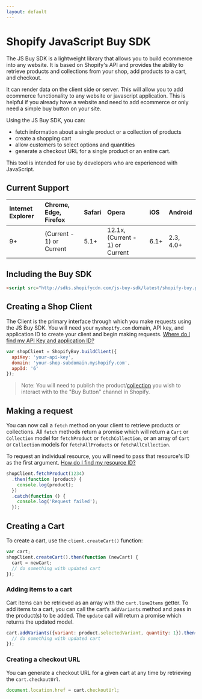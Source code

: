 ```yaml
---
layout: default
---
```

# Shopify JavaScript Buy SDK

The JS Buy SDK is a lightweight library that allows you to build ecommerce into any website.
It is based on Shopify's API and provides the ability to retrieve products and collections from your shop,
add products to a cart, and checkout.

It can render data on the client side or server. This will allow you to add ecommerce functionality to any website or
javascript application. This is helpful if you already have a website and need to add ecommerce or only need a simple buy button on your site.

Using the JS Buy SDK, you can:

- fetch information about a single product or a collection of products
- create a shopping cart
- allow customers to select options and quantities
- generate a checkout URL for a single product or an entire cart.

This tool is intended for use by developers who are experienced with JavaScript.

## Current Support

| Internet Explorer     | Chrome, Edge, Firefox     | Safari   | Opera   | iOS   | Android   |
| :-------------------- | :------------------------ | :------- | :------ | :---- | :-------- |
| 9+                   | (Current - 1) or Current  | 5.1+     | 12.1x, (Current - 1) or Current | 6.1+ | 2.3, 4.0+

## Including the Buy SDK

```html
<script src="http://sdks.shopifycdn.com/js-buy-sdk/latest/shopify-buy.polyfilled.globals.min.js"></script>
```

## Creating a Shop Client

The Client is the primary interface through which you make requests using the JS Buy SDK.
You will need your `myshopify.com` domain, API key, and application ID to create your client and
begin making requests. <a href="https://docs.shopify.com/api/sdks/js-buy-sdk/getting-started#app-id" target="_blank">Where do I find my API Key and application ID?</a>

```js
var shopClient = ShopifyBuy.buildClient({
  apiKey: 'your-api-key',
  domain: 'your-shop-subdomain.myshopify.com',
  appId: '6'
});
```

> Note: You will need to publish the product/<a href="https://docs.shopify.com/manual/products/collections/make-collections-findable#change-the-visibility-of-a-collection" target="_blank">collection</a> you wish to interact with to the
> "Buy Button" channel in Shopify.

## Making a request

You can now call a `fetch` method on your client to retrieve products or collections.
All `fetch` methods return a promise which will return a `Cart` or `Collection` model for `fetchProduct`
or `fetchCollection`, or an array of `Cart` or `Collection` models for `fetchAllProducts` or `fetchAllCollection`.

To request an individual resource, you will need to pass that resource's ID as the first argument. <a href="https://docs.shopify.com/api/sdks/js-buy-sdk/getting-started#retrieving-products" target="_blank">How do I find my resource ID?</a>

```js
shopClient.fetchProduct(1234)
  .then(function (product) {
    console.log(product);
  })
  .catch(function () {
    console.log('Request failed');
  });
```

## Creating a Cart

To create a cart, use the `client.createCart()` function:

```js
var cart;
shopClient.createCart().then(function (newCart) {
  cart = newCart;
  // do something with updated cart
});
```

### Adding items to a cart

Cart items can be retrieved as an array with the `cart.lineItems` getter. To add items to a cart,
you can call the cart’s `addVariants` method and pass in the product(s) to be added.
The `update` call will return a promise which returns the updated model.

```js
cart.addVariants({variant: product.selectedVariant, quantity: 1}).then(function (cart) {
  // do something with updated cart
});
```

### Creating a checkout URL

You can generate a checkout URL for a given cart at any time by retrieving the `cart.checkoutUrl`.

```js
document.location.href = cart.checkoutUrl;
```
